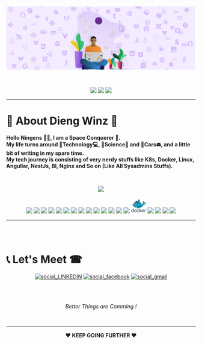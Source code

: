 # ![diengwinz](https://github.com/DiengWinz/DiengWinz/blob/main/twitter-min.jpg)

#
 
<p align="center">
<a href="https://github.com/orbitturner/orbitnextframework/archive/ONF_V1.0.1.zip"><img src="https://img.shields.io/badge/PROUDLY-FROM%20THE%20GREAT-green?style=for-the-badge&logo=love&logoColor=GREEN"></a>
<a href="https://github.com/orbitturner/orbitnextframework/issues/new/choose"><img src="https://img.shields.io/badge/COUNTRY%20OF%20-SENEGAL-ffc300?style=for-the-badge"></a>
<a href="https://github.com/orbitturner/orbitnextframework/issues/new/choose"><img src="https://img.shields.io/badge/IN%20SWEET-CONTINENT%20OF%20AFRICA-crimson?style=for-the-badge"></a>
</p>


<!-- #
 
<p align="center"><img src="https://cdn.rawgit.com/sindresorhus/awesome/d7305f38d29fed78fa85652e3a63e154dd8e8829/media/badge.svg"/></p> -->

________
<h1 align="left">🤩 About Dieng Winz 🤔</h1>
<p  align="left">
<strong>Hello Ningens 🐱‍👤, I am a Space Conquerer 🔮.<br>
My life turns around 🚀Technology💻, 🧪Science🔭 and 🚗Cars🚘, and a little bit of writing in my spare time.
<br>My tech journey is consisting of very nerdy stuffs like K8s, Docker, Linux, Angullar, NestJs, BI, Nginx and So on (Like All Sysadmins Stuffs).</strong>
</p>


<br/>


<p align="center"><img src="https://img.shields.io/badge/MOST%20USED-TECH%20STACK%20&%20TOOLS-21618C?style=for-the-badge"/></p>	

<div align="center">

<img width="40" src="https://raw.githubusercontent.com/gilbarbara/logos/master/logos/javascript.svg"/>
<img width="40" src="https://cdn.svgporn.com/logos/pwa.svg"/>

<img width="40" src="https://cdn.svgporn.com/logos/java.svg"/>
<img width="40" src="https://cdn.svgporn.com/logos/spring-icon.svg"/>

<img width="40" src="https://cdn.svgporn.com/logos/python.svg"/>
<img width="40" src="https://cdn.svgporn.com/logos/django-icon.svg"/>

<img width="40" src="https://cdn.svgporn.com/logos/wordpress-icon.svg"/>

<img width="60" src="https://upload.wikimedia.org/wikipedia/commons/e/ed/Pandas_logo.svg"/>

<img width="60" src="https://www.bing.com/images/search?view=detailV2&ccid=WwXtTG8%2f&id=7A84F9F1B73D061797CC6FCF21FA979AF43F5BF3&thid=OIP.WwXtTG8_vtxWGz1c34lQQQHaBx&mediaurl=https%3a%2f%2fmatplotlib.org%2f2.1.1%2f_static%2flogo2.svg&cdnurl=https%3a%2f%2fth.bing.com%2fth%2fid%2fR.5b05ed4c6f3fbedc561b3d5cdf895041%3frik%3d81s%252f9JqX%252biHPbw%26pid%3dImgRaw%26r%3d0&exph=216&expw=900&q=matplotlib+icone+svg&simid=608055932643531786&FORM=IRPRST&ck=68FA1F5D2FA3648B42E73A52DD090C3D&selectedIndex=3&itb=0&ajaxhist=0&ajaxserp=0"/>

<img width="40" src="https://raw.githubusercontent.com/gilbarbara/logos/master/logos/c.svg"/>

<img width="40" src="https://cdn.svgporn.com/logos/google-analytics.svg"/>

<img width="40" src="https://www.svgrepo.com/show/303229/microsoft-sql-server-logo.svg"/>
<img width="40" src="https://cdn.svgporn.com/logos/mysql.svg"/>
<img width="40" src="https://cdn.svgporn.com/logos/postgresql.svg"/>
 <img src="https://raw.githubusercontent.com/devicons/devicon/master/icons/docker/docker-original-wordmark.svg" alt="docker" width="40" height="40"/>

<img width="40" src="https://cdn.svgporn.com/logos/bootstrap.svg"/>


<img width="40" src="https://cdn.svgporn.com/logos/visual-studio-code.svg"/>

<img width="40" src="https://cdn.svgporn.com/logos/figma.svg"/>
<img width="40" src="https://cdn.svgporn.com/logos/terminal.svg"/>

________
<br>
<br>



<h1 align="left">📞 Let's Meet ☎</h1>
<p align="center">
<a href="https://www.linkedin.com/in/%F0%9D%91%BB%F0%9D%92%89%F0%9D%92%8A%F0%9D%92%86%F0%9D%92%93%F0%9D%92%8F%F0%9D%92%90-%F0%9D%91%A9%F0%9D%92%90%F0%9D%92%84%F0%9D%92%82%F0%9D%92%93-%F0%9D%91%AB%F0%9D%91%B0%F0%9D%91%AC%F0%9D%91%B5%F0%9D%91%AE-2926b219b/"><img src="https://img.shields.io/badge/LINKEDIN-@orbitturner-0e76a8?style=for-the-badge&logo=linkedin&logoColor=0e76a8&logoWidth=25" alt="social_LINKEDIN"/></a>
<a href="https://facebook.com/diengwinz"><img src="https://img.shields.io/badge/FACEBOOK-@orbitturner-4267B2?style=for-the-badge&logo=facebook&logoColor=4267B2&logoWidth=25" alt="social_facebook"></a>
<a href="mailto:tdieng591@gmail.com"><img src="https://img.shields.io/badge/GMAIL-@orbitturner-B23121?style=for-the-badge&logo=gmail&logoColor=B23121&logoWidth=25" alt="social_gmail"></a>

</p>



<br/>
<br/>






*Better Things are Comming !*

<br/>


______________________________________________________
**❤ KEEP GOING FURTHER ❤**

